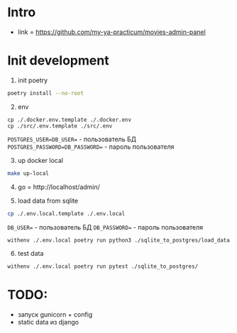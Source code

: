 # Intro

* link = https://github.com/my-ya-practicum/movies-admin-panel

# Init development

1) init poetry
```bash
poetry install --no-root
```

2) env
```
cp ./.docker.env.template ./.docker.env
cp ./src/.env.template ./src/.env
```

`POSTGRES_USER=DB_USER=` - пользователь БД
`POSTGRES_PASSWORD=DB_PASSWORD=` - пароль пользователя

3) up docker local
```bash
make up-local
```

4) go = http://localhost/admin/

5) load data from sqlite
```bash
cp ./.env.local.template ./.env.local
```

`DB_USER=` - пользователь БД
`DB_PASSWORD=` - пароль пользователя

```bash
withenv ./.env.local poetry run python3 ./sqlite_to_postgres/load_data.py
```

6) test data
```bash
withenv ./.env.local poetry run pytest ./sqlite_to_postgres/
```


# TODO:
+ запуск gunicorn + config
+ static data из django

